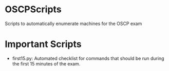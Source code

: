 # OSCPScripts
Scripts to automatically enumerate machines for the OSCP exam

# Important Scripts
- first15.py: Automated checklist for commands that should be run during the first 15 minutes of the exam. 
